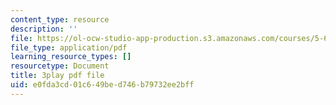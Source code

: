 ```yaml
---
content_type: resource
description: ''
file: https://ol-ocw-studio-app-production.s3.amazonaws.com/courses/5-61-physical-chemistry-fall-2017/e0fda3cd01c649bed746b79732ee2bff_9WthWtTxdj0.pdf
file_type: application/pdf
learning_resource_types: []
resourcetype: Document
title: 3play pdf file
uid: e0fda3cd-01c6-49be-d746-b79732ee2bff
---
```

